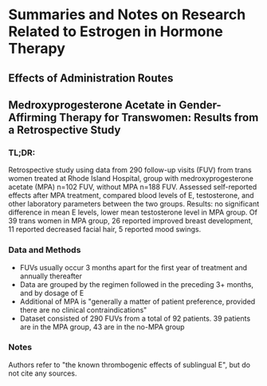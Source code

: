 # Summaries and Notes on Research Related to Estrogen in Hormone Therapy

## Effects of Administration Routes

## **Medroxyprogesterone Acetate in Gender-Affirming Therapy for Transwomen: Results from a Retrospective Study**

### TL;DR:
Retrospective study using data from 290 follow-up visits (FUV) from trans women treated at Rhode Island Hospital, group with medroxyprogesterone acetate (MPA) n=102 FUV, without MPA n=188 FUV. Assessed self-reported effects after MPA treatment, compared blood levels of E, testosterone, and other laboratory parameters between the two groups.
Results: no significant difference in mean E levels, lower mean testosterone level in MPA group. Of 39 trans women in MPA group, 26 reported improved breast development, 11 reported decreased facial hair, 5 reported mood swings.

### Data and Methods
- FUVs usually occur 3 months apart for the first year of treatment and annually thereafter
- Data are grouped by the regimen followed in the preceding 3+ months, and by dosage of E
- Additional of MPA is "generally a matter of patient preference, provided there are no clinical contraindications"
- Dataset consisted of 290 FUVs from a total of 92 patients. 39 patients are in the MPA group, 43 are in the no-MPA group

### Notes
Authors refer to "the known thrombogenic effects of sublingual E", but do not cite any sources.
